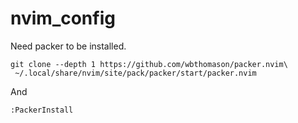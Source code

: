 # nvim_config

Need packer to be installed. 

```shell
git clone --depth 1 https://github.com/wbthomason/packer.nvim\
 ~/.local/share/nvim/site/pack/packer/start/packer.nvim
```

And

```shell
:PackerInstall
```
